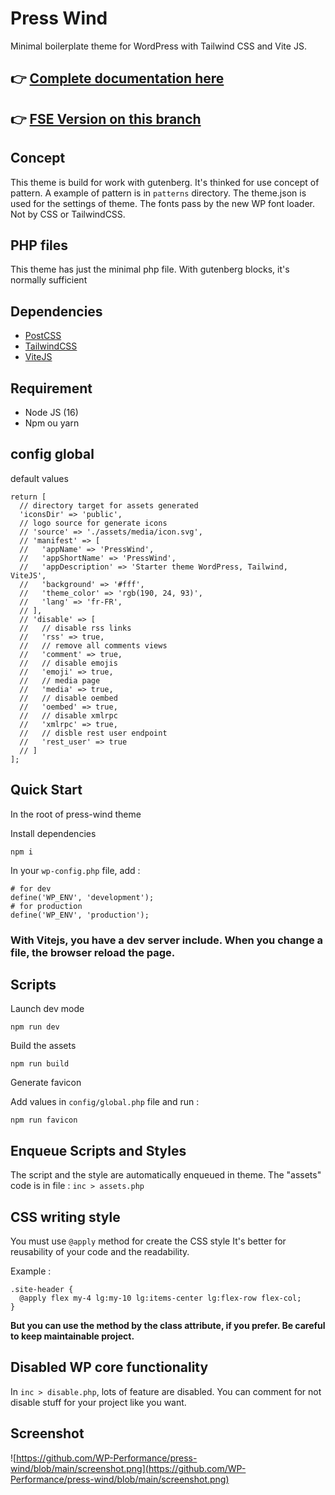 # Press Wind

Minimal boilerplate theme for WordPress with Tailwind CSS and Vite JS.

## 👉 [Complete documentation here](https://presswind-doc.wp-performance.com/)

## 👉 [FSE Version on this branch](https://github.com/WP-Performance/press-wind/tree/FSE)

## Concept

This theme is build for work with gutenberg.
It's thinked for use concept of pattern.
A example of pattern is in ```patterns``` directory.
The theme.json is used for the settings of theme.
The fonts pass by the new WP font loader. Not by CSS or TailwindCSS.

## PHP files

This theme has just the minimal php file.
With gutenberg blocks, it's normally sufficient


## Dependencies

- [PostCSS](https://postcss.org/)
- [TailwindCSS](https://tailwindcss.com/)
- [ViteJS](https://vitejs.dev/)


## Requirement

- Node JS (16)
- Npm ou yarn


## config global

default values
```
return [
  // directory target for assets generated
  'iconsDir' => 'public',
  // logo source for generate icons
  // 'source' => './assets/media/icon.svg',
  // 'manifest' => [
  //   'appName' => 'PressWind',
  //   'appShortName' => 'PressWind',
  //   'appDescription' => 'Starter theme WordPress, Tailwind, ViteJS',
  //   'background' => '#fff',
  //   'theme_color' => 'rgb(190, 24, 93)',
  //   'lang' => 'fr-FR',
  // ],
  // 'disable' => [
  //   // disable rss links
  //   'rss' => true,
  //   // remove all comments views
  //   'comment' => true,
  //   // disable emojis
  //   'emoji' => true,
  //   // media page
  //   'media' => true,
  //   // disable oembed
  //   'oembed' => true,
  //   // disable xmlrpc
  //   'xmlrpc' => true,
  //   // disble rest user endpoint
  //   'rest_user' => true
  // ]
];
```

## Quick Start

In the root of press-wind theme

Install dependencies
```
npm i
```

In your ```wp-config.php``` file, add :
```
# for dev
define('WP_ENV', 'development');
# for production
define('WP_ENV', 'production');
```

### With Vitejs, you have a dev server include. When you change a file, the browser reload the page.

## Scripts

Launch dev mode
```
npm run dev
```

Build the assets
```
npm run build
```

Generate favicon

Add values in ```config/global.php``` file and run :

```
npm run favicon
```

## Enqueue Scripts and Styles

The script and the style are automatically enqueued in theme.
The "assets" code is in file : ```inc > assets.php```


## CSS writing style

You must use ```@apply``` method for create the CSS style
It's better for reusability of your code and the readability.

Example :
```
.site-header {
  @apply flex my-4 lg:my-10 lg:items-center lg:flex-row flex-col;
}
```

**But you can use the method by the class attribute, if you prefer. Be careful to keep maintainable project.**

## Disabled WP core functionality

In ```inc > disable.php```, lots of feature are disabled.
You can comment for not disable stuff for your project like you want.


## Screenshot

![https://github.com/WP-Performance/press-wind/blob/main/screenshot.png](https://github.com/WP-Performance/press-wind/blob/main/screenshot.png)
